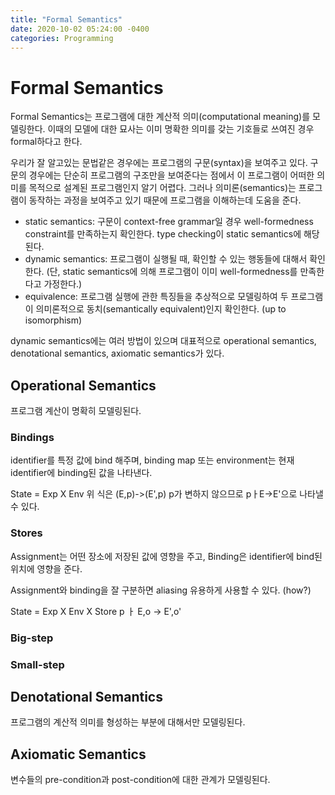 ```yaml
---
title: "Formal Semantics"
date: 2020-10-02 05:24:00 -0400
categories: Programming
---
```

# Formal Semantics

Formal Semantics는 프로그램에 대한 계산적 의미(computational meaning)를 모델링한다. 이때의 모델에 대한 묘사는 이미 명확한 의미를 갖는 기호들로 쓰여진 경우 formal하다고 한다.

우리가 잘 알고있는 문법같은 경우에는 프로그램의 구문(syntax)을 보여주고 있다. 구문의 경우에는 단순히 프로그램의 구조만을 보여준다는 점에서 이 프로그램이 어떠한 의미를 목적으로 설계된 프로그램인지 알기 어렵다. 그러나 의미론(semantics)는 프로그램이 동작하는 과정을 보여주고 있기 때문에 프로그램을 이해하는데 도움을 준다.

- static semantics: 구문이 context-free grammar일 경우 well-formedness constraint를 만족하는지 확인한다. type checking이 static semantics에 해당된다.
- dynamic semantics: 프로그램이 실행될 때, 확인할 수 있는 행동들에 대해서 확인한다. (단, static semantics에 의해 프로그램이 이미 well-formedness를 만족한다고 가정한다.)
- equivalence: 프로그램 실행에 관한 특징들을 추상적으로 모델링하여 두 프로그램이 의미론적으로 동치(semantically equivalent)인지 확인한다. (up to isomorphism)

dynamic semantics에는 여러 방법이 있으며 대표적으로 operational semantics, denotational semantics, axiomatic semantics가 있다.

## Operational Semantics
프로그램 계산이 명확히 모델링된다.

### Bindings
identifier를 특정 값에 bind 해주며, binding map 또는 environment는 현재 identifier에 binding된 값을 나타낸다.

State = Exp X Env
위 식은 (E,p)->(E',p) p가 변하지 않으므로 pㅏE->E'으로 나타낼 수 있다.

### Stores
Assignment는 어떤 장소에 저장된 값에 영향을 주고, Binding은 identifier에 bind된 위치에 영향을 준다.

Assignment와 binding을 잘 구분하면 aliasing 유용하게 사용할 수 있다. (how?)

State = Exp X Env X Store
p ㅏ E,o -> E',o'

### 


### Big-step

### Small-step


## Denotational Semantics
프로그램의 계산적 의미를 형성하는 부분에 대해서만 모델링된다.

## Axiomatic Semantics
변수들의 pre-condition과 post-condition에 대한 관계가 모델링된다.

